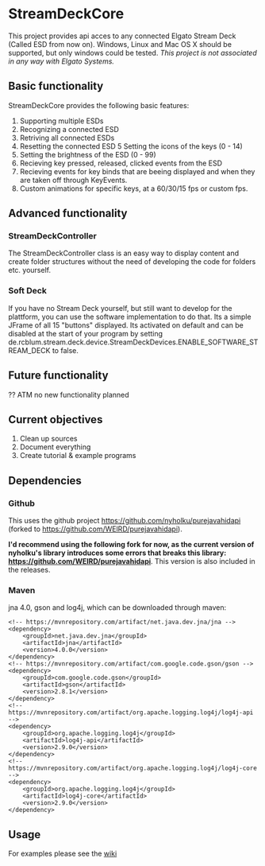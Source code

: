 # StreamDeckCore
This project provides api acces to any connected Elgato Stream Deck (Called ESD from now on). Windows, Linux and Mac OS X should be supported, but only windows could be tested. _This project is not associated in any way with Elgato Systems._

## Basic functionality
StreamDeckCore provides the following basic features:
1. Supporting multiple ESDs
2. Recognizing a connected ESD
3. Retriving all connected ESDs
4. Resetting the connected ESD
5 Setting the icons of the keys (0 - 14)
6. Setting the brightness of the ESD (0 - 99)
7. Recieving key pressed, released, clicked events from the ESD
8. Recieving events for key binds that are beeing displayed and when they are taken off through KeyEvents.
9. Custom animations for specific keys, at a 60/30/15 fps or custom fps.

## Advanced functionality
### StreamDeckController
The StreamDeckController class is an easy way to display content and create folder structures without the need of developing the code for folders etc. yourself.

### Soft Deck
If you have no Stream Deck yourself, but still want to develop for the plattform, you can use the software implementation to do that. Its a simple JFrame of all 15 "buttons" displayed. Its activated on default and can be disabled at the start of your program by setting de.rcblum.stream.deck.device.StreamDeckDevices.ENABLE_SOFTWARE_STREAM_DECK to false.

## Future functionality
?? ATM no new functionality planned

## Current objectives
1. Clean up sources
2. Document everything
3. Create tutorial & example programs

## Dependencies
### Github
This uses the github project https://github.com/nyholku/purejavahidapi (forked to https://github.com/WElRD/purejavahidapi).

__I'd recommend using the following fork for now, as the current version of nyholku's library introduces some errors that breaks this library: https://github.com/WElRD/purejavahidapi__. This version is also included in the releases.

### Maven
jna 4.0, gson and log4j, which can be downloaded through maven:

    <!-- https://mvnrepository.com/artifact/net.java.dev.jna/jna -->
    <dependency>
        <groupId>net.java.dev.jna</groupId>
        <artifactId>jna</artifactId>
        <version>4.0.0</version>
    </dependency>
    <!-- https://mvnrepository.com/artifact/com.google.code.gson/gson -->
	<dependency>
	    <groupId>com.google.code.gson</groupId>
	    <artifactId>gson</artifactId>
	    <version>2.8.1</version>
	</dependency>
	<!-- https://mvnrepository.com/artifact/org.apache.logging.log4j/log4j-api -->
	<dependency>
		<groupId>org.apache.logging.log4j</groupId>
		<artifactId>log4j-api</artifactId>
		<version>2.9.0</version>
	</dependency>
	<!-- https://mvnrepository.com/artifact/org.apache.logging.log4j/log4j-core -->
	<dependency>
		<groupId>org.apache.logging.log4j</groupId>
		<artifactId>log4j-core</artifactId>
		<version>2.9.0</version>
	</dependency>
	
    

## Usage
For examples please see the [wiki](https://github.com/WElRD/StreamDeckCore/wiki)


